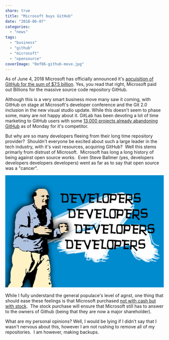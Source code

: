 ```yaml
---
share: true
title: "Microsoft buys GitHub"
date: "2018-06-07"
categories: 
  - "news"
tags: 
  - "business"
  - "github"
  - "microsoft"
  - "opensource"
coverImage: "0ef86-github-move.jpg"
---
```


As of June 4, 2018 Microsoft has officially announced it's [aqcuisition of GitHub for the sum of $7.5 billion](https://www.google.com/amp/s/www.theverge.com/platform/amp/2018/6/4/17422788/microsoft-github-acquisition-official-deal). Yes, you read that right, Microsoft paid out Billions for the massive source code repository GitHub.

Although this is a very smart business move many saw it coming, with GitHub on stage at Microsoft's developer conference and the Git 2.0 inclusion in the new visual studio update. While this doesn't seem to phase some, many are not happy about it. GitLab has been devoting a lot of time marketing to GitHub users with some [13,000 projects already abandoning GitHub](https://motherboard.vice.com/amp/en_us/article/ywen8x/13000-projects-ditched-github-for-gitlab-monday-morning) as of Monday for it's competitor.

But why are so many developers fleeing from their long time repository provider?  Shouldn't everyone be excited about such a large leader in the tech industry, with it's vast resources, acquiring GitHub?  Well this stems primarly from distrust of Microsoft.  Microsoft has long a long history of being against open source works.  Even Steve Ballmer (yes, developers developers developers developers) went as far as to say that open source was a "cancer".

[![Steve Ballmer: "Developers, developers, developers, developers"](../assets/img/posts/abe82-1_wezlyd1exr2jvup0meswaw.jpeg)](https://dccoder.files.wordpress.com/2020/09/abe82-1_wezlyd1exr2jvup0meswaw.jpeg)

While I fully understand the general populace's level of agnst, one thing that should ease these feelings is that Microsoft purchased [not with cash but with stock](https://thenextweb.com/dd/2018/06/04/microsoft-buying-github-doesnt-scare-me/).  The stock purchase will ensure that Microsoft still has to answer to the owners of Github (being that they are now a major shareholder).

What are my personal opinions? Well, I would be lying if I didn't say that I wasn't nervous about this, however I am not rushing to remove all of my repositories.  I am however, making backups.
